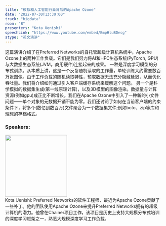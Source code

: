 ```yaml
---
title: "模拟和人工智能行业背后的Apache Ozone"
date: "2022-07-30T13:30:00"
track: "bigdata"
room: "B"
presenters: "Kota Uenishi"
speechLink: "https://www.youtube.com/embed/EmpHluBOesg"
stype: "英文演讲"
---
```

这篇演讲介绍了在Preferred Networks的自托管超级计算机系统中，Apache Ozone上的两种工作负载。它们是我们努力将AI和HPC生态系统(PyTorch, GPU)与大数据生态系统(JVM，商用硬件)连接起来的成果。
一种是深度学习模型的分布式训练。从本质上讲，这是一个反复随机读取的工作量，单轮训练大约需要数百万张图像。由于工作负载的随机读取特性，预取数据无法充分隐藏延迟，从而优化吞吐量。我们将介绍如何通过引入客户端缓存系统来缓解这个问题。
另一个是科学模拟的数据集生成(第一线原理计算)，以及3D模型的图像渲染。数据量与计算资源(例如gpu)成正比不断增长。我们在Apache Ozone中引入了一种新的小文件问题——单个对象的元数据开销不能为零。我们还讨论了如何在当前客户端的约束条件下，将多个(数亿到数百万)文件聚合为一个数据集文件;例如boto、zip等库和理想的存档格式。
 ### Speakers: 
 <img src="images/speaker/1151.png" width="200" /><br>Kota Uenishi: Preferred Networks的软件工程师，最近为Apache Ozone贡献了一些补丁。他的团队使用Apache Ozone来提升Preferred Networks拥有的超级计算机的潜力。他曾在Chainer项目工作，该项目是历史上支持大规模分布式培训的深度学习框架之一，熟悉大规模深度学习工作负载。

 